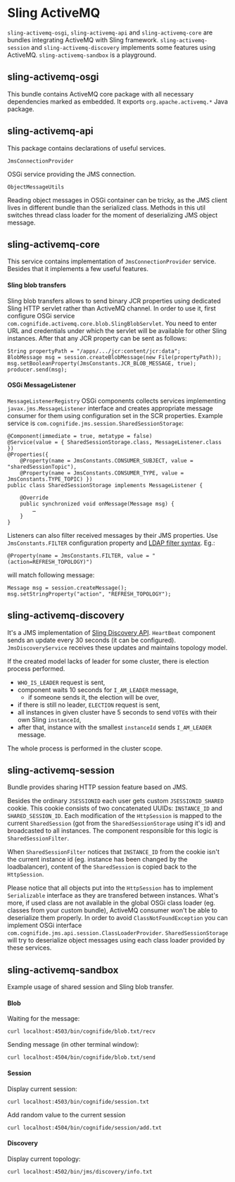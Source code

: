 # Sling ActiveMQ

`sling-activemq-osgi`, `sling-activemq-api` and `sling-activemq-core` are bundles integrating ActiveMQ with Sling framework. `sling-activemq-session` and `sling-activemq-discovery` implements some features using ActiveMQ. `sling-activemq-sandbox` is a playground.

## sling-activemq-osgi

This bundle contains ActiveMQ core package with all necessary dependencies marked as embedded. It exports `org.apache.activemq.*` Java package.

## sling-activemq-api

This package contains declarations of useful services.

`JmsConnectionProvider`

OSGi service providing the JMS connection.

`ObjectMessageUtils`

Reading object messages in OSGi container can be tricky, as the JMS client lives in different bundle than the serialized class. Methods in this util switches thread class loader for the moment of deserializing JMS object message.

## sling-activemq-core

This service contains implementation of `JmsConnectionProvider` service. Besides that it implements a few useful features.

#### Sling blob transfers

Sling blob transfers allows to send binary JCR properties using dedicated Sling HTTP servlet rather than ActiveMQ channel. In order to use it, first configure OSGi service `com.cognifide.activemq.core.blob.SlingBlobServlet`. You need to enter URL and credentials under which the servlet will be available for other Sling instances. After that any JCR property can be sent as follows:

	String propertyPath = "/apps/.../jcr:content/jcr:data";
	BlobMessage msg = session.createBlobMessage(new File(propertyPath));
	msg.setBooleanProperty(JmsConstants.JCR_BLOB_MESSAGE, true);
	producer.send(msg);

#### OSGi MessageListener

`MessageListenerRegistry` OSGi components collects services implementing `javax.jms.MessageListener` interface and creates appropriate message consumer for them using configuration set in the SCR properties. Example service is `com.cognifide.jms.session.SharedSessionStorage`:

	@Component(immediate = true, metatype = false)
	@Service(value = { SharedSessionStorage.class, MessageListener.class })
	@Properties({
		@Property(name = JmsConstants.CONSUMER_SUBJECT, value = "sharedSessionTopic"),
		@Property(name = JmsConstants.CONSUMER_TYPE, value = JmsConstants.TYPE_TOPIC) })
	public class SharedSessionStorage implements MessageListener {
	
		@Override
		public synchronized void onMessage(Message msg) {
			…
		}
	}

Listeners can also filter received messages by their JMS properties. Use `JmsConstants.FILTER` configuration property and [LDAP filter syntax](http://www.osgi.org/javadoc/r4v43/core/org/osgi/framework/Filter.html). Eg.:

    @Property(name = JmsConstants.FILTER, value = "(action=REFRESH_TOPOLOGY)")

will match following message:

    Message msg = session.createMessage();
    msg.setStringProperty("action", "REFRESH_TOPOLOGY");

## sling-activemq-discovery

It's a JMS implementation of [Sling Discovery API](http://sling.apache.org/documentation/bundles/discovery-api-and-impl.html). `HeartBeat` component sends an update every 30 seconds (it can be configured). `JmsDiscoveryService` receives these updates and maintains topology model.

If the created model lacks of leader for some cluster, there is election process performed.

* `WHO_IS_LEADER` request is sent,
* component waits 10 seconds for `I_AM_LEADER` message,
  * if someone sends it, the election will be over,
* if there is still no leader, `ELECTION` request is sent,
* all instances in given cluster have 5 seconds to send `VOTE`s with their own Sling `instanceId`,
* after that, instance with the smallest `instanceId` sends `I_AM_LEADER` message.

The whole process is performed in the cluster scope.

## sling-activemq-session

Bundle provides sharing HTTP session feature based on JMS.

Besides the ordinary `JSESSIONID` each user gets custom `JSESSIONID_SHARED` cookie. This cookie consists of two concatenated UUIDs: `INSTANCE_ID` and `SHARED_SESSION_ID`. Each modification of the `HttpSession` is mapped to the current `SharedSession` (got from the `SharedSessionStorage` using it's id) and broadcasted to all instances. The component responsible for this logic is `SharedSessionFilter`.

When `SharedSessionFilter` notices that `INSTANCE_ID` from the cookie isn't the current instance id (eg. instance has been changed by the loadbalancer), content of the `SharedSession` is copied back to the `HttpSession`.

Please notice that all objects put into the `HttpSession` has to implement `Serializable` interface as they are transfered between instances. What's more, if used class are not available in the global OSGi class loader (eg. classes from your custom bundle), ActiveMQ consumer won't be able to deserialize them properly. In order to avoid `ClassNotFoundException` you can implement OSGi interface `com.cognifide.jms.api.session.ClassLoaderProvider`. `SharedSessionStorage` will try to deserialize object messages using each class loader provided by these services. 

## sling-activemq-sandbox

Example usage of shared session and Sling blob transfer.

#### Blob

Waiting for the message:

	curl localhost:4503/bin/cognifide/blob.txt/recv

Sending message (in other terminal window):

	curl localhost:4504/bin/cognifide/blob.txt/send
    
#### Session

Display current session:

	curl localhost:4503/bin/cognifide/session.txt
	
Add random value to the current session

	curl localhost:4504/bin/cognifide/session/add.txt
	
#### Discovery

Display current topology:

	curl localhost:4502/bin/jms/discovery/info.txt
